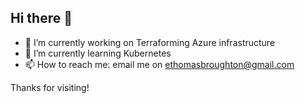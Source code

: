 ## Hi there 👋

- 🔭 I’m currently working on Terraforming Azure infrastructure
- 🌱 I’m currently learning Kubernetes
- 📫 How to reach me: email me on ethomasbroughton@gmail.com

Thanks for visiting!

<!--
**Iluvitari/Iluvitari** is a ✨ _special_ ✨ repository because its `README.md` (this file) appears on your GitHub profile.

Here are some ideas to get you started:

- 🔭 I’m currently working on ...
- 🌱 I’m currently learning ...
- 👯 I’m looking to collaborate on ...
- 🤔 I’m looking for help with ...
- 💬 Ask me about ...
- 📫 How to reach me: ...
- 😄 Pronouns: ...
- ⚡ Fun fact: ...
-->

